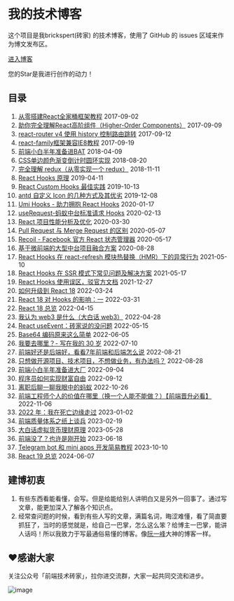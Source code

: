 # 我的技术博客

这个项目是我brickspert(砖家) 的技术博客，使用了 GitHub 的 issues 区域来作为博文发布区。

[进入博客](https://github.com/brickspert/blog/issues)

您的Star是我进行创作的动力！

## 目录

1. [从零搭建React全家桶框架教程](https://github.com/brickspert/blog/issues/1) 2017-09-02
1. [助你完全理解React高阶组件（Higher-Order Components）](https://github.com/brickspert/blog/issues/2)  2017-09-09
1. [react-router v4 使用 history 控制路由跳转](https://github.com/brickspert/blog/issues/3)  2017-09-12
1. [react-family框架兼容IE8教程](https://github.com/brickspert/blog/issues/5) 2017-09-19
1. [前端小白半年准备进BAT](https://github.com/brickspert/blog/issues/16) 2018-04-09
1. [CSS单边颜色渐变倒计时圆环实现](https://github.com/brickspert/blog/issues/20) 2018-08-20
1. [完全理解 redux（从零实现一个 redux）](https://github.com/brickspert/blog/issues/22) 2018-11-11
1. [React Hooks 原理](https://github.com/brickspert/blog/issues/26) 2019-04-11
1. [React Custom Hooks 最佳实践](https://github.com/brickspert/blog/issues/31) 2019-10-13
1. [antd 自定义 Icon 的几种方式及其优劣](https://github.com/brickspert/blog/issues/33) 2019-12-08
1. [Umi Hooks - 助力拥抱 React Hooks](https://github.com/brickspert/blog/issues/34) 2020-01-17
1. [useRequest-蚂蚁中台标准请求 Hooks](https://github.com/brickspert/blog/issues/35) 2020-02-13
1. [React 项目性能分析及优化](https://github.com/brickspert/blog/issues/36) 2020-03-30
1. [Pull Request 与 Merge Request 的区别](https://github.com/brickspert/blog/issues/37) 2020-05-07
1. [Recoil - Facebook 官方 React 状态管理器](https://github.com/brickspert/blog/issues/38) 2020-05-17
1. [基于微前端的大型中台项目融合方案](https://github.com/brickspert/blog/issues/41) 2020-08-28
1. [React Hooks 在 react-refresh 模块热替换（HMR）下的异常行为](https://github.com/brickspert/blog/issues/42) 2021-05-10
1. [React Hooks 在 SSR 模式下常见问题及解决方案](https://github.com/brickspert/blog/issues/43) 2021-05-17
1. [React Hooks 使用误区，驳官方文档](https://github.com/brickspert/blog/issues/45) 2021-12-27
1. [如何升级到 React 18](https://github.com/brickspert/blog/issues/46) 2022-03-24
1. [React 18 对 Hooks 的影响：一](https://github.com/brickspert/blog/issues/47) 2022-03-31
1. [React 18 总览](https://github.com/brickspert/blog/issues/48) 2022-04-15
1. [我认为 web3 是什么（大白话 web3）](https://github.com/brickspert/blog/issues/49) 2022-04-28
1. [React useEvent：砖家说的没问题](https://github.com/brickspert/blog/issues/50) 2022-05-15
1. [Base64 编码原来这么简单](https://github.com/brickspert/blog/issues/51) 2022-06-05
1. [我要去哪里？- 写在我的 30 岁](https://github.com/brickspert/blog/issues/53) 2022-07-10
1. [前端好还是后端好，看看7年前端和后端怎么说](https://github.com/brickspert/blog/issues/54) 2022-08-21
1. [只想做开源项目、技术项目，不想做业务，有办法吗？](https://github.com/brickspert/blog/issues/55) 2022-08-28
1. [前端小白半年准备进大厂](https://github.com/brickspert/blog/issues/56) 2022-09-04
1. [程序员如何实现财富自由](https://github.com/brickspert/blog/issues/57) 2022-09-12
1. [离职后聊一聊我眼中的蚂蚁](https://github.com/brickspert/blog/issues/58) 2022-10-26
1. [前端工程师个人的价值在哪里（换一个人能不能做？）【前端晋升必看】](https://github.com/brickspert/blog/issues/59) 2022-11-06
1. [2022 年：我在死亡边缘走过](https://github.com/brickspert/blog/issues/61) 2023-01-02
1. [前端质量体系之纸上谈兵](https://github.com/brickspert/blog/issues/62) 2023-02-19
1. [大白话虚拟货币理财原理](https://github.com/brickspert/blog/issues/63) 2023-05-28
1. [前端没了？也许是刚开始](https://github.com/brickspert/blog/issues/64) 2023-06-18
1. [Telegram bot 和 mini apps 开发简易教程](https://github.com/brickspert/blog/issues/65) 2023-10-10
1. [React 19 总览](https://github.com/brickspert/blog/issues/66) 2024-06-07


## 建博初衷

1. 有些东西看能看懂，会写。但是给能给别人讲明白又是另外一回事了。通过写文章，能更加深入了解各个知识点。
2. 经常查问题的时候，看到有些人写的文章，满篇名词，晦涩难懂，看了简直要抓狂了，当时的感觉就是，给自己一巴掌，怎么这么笨？给博主一巴掌，能讲人话吗！所以我致力于写最通俗易懂的博客。像[阮一峰](http://www.ruanyifeng.com/blog/)大神的博客一样。

## ❤️感谢大家

关注公众号「前端技术砖家」，拉你进交流群，大家一起共同交流和进步。

![image](https://user-images.githubusercontent.com/12526493/80437152-76f00400-8933-11ea-8a95-edda05152736.png)
